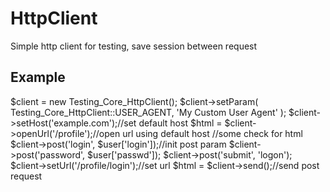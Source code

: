 HttpClient
==========

Simple http client for testing, save session between request

Example
---------

   $client = new Testing_Core_HttpClient();
    $client->setParam(
        Testing_Core_HttpClient::USER_AGENT, 'My Custom User Agent'
    );
    $client->setHost('example.com');//set default host
    $html = $client->openUrl('/profile');//open url using default host
    //some check for html
    $client->post('login', $user['login']);//init post param
    $client->post('password', $user['passwd']);
    $client->post('submit', 'logon');
    $client->setUrl('/profile/login');//set url
    $html = $client->send();//send post request

